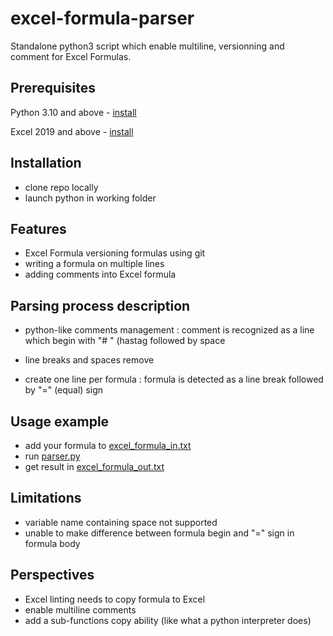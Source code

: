 # excel-formula-parser
 Standalone python3 script which enable multiline, versionning and comment for Excel Formulas.
 
## Prerequisites
Python 3.10 and above - [install](https://www.python.org/downloads/)

Excel 2019 and above - [install](https://www.microsoft.com/microsoft-365/excel)
 
## Installation
* clone repo locally
* launch python in working folder

## Features
*  Excel Formula versioning formulas using git
*  writing a formula on multiple lines
*  adding comments into Excel formula

## Parsing process description
* python-like comments management :
 comment is recognized as a line which begin with "# " (hastag followed by space
 
* line breaks and spaces remove

* create one line per formula :
 formula is detected as a line break followed by "=" (equal) sign

## Usage example
* add your formula to [excel_formula_in.txt](https://github.com/ronan-deshays/excel-formula-parser/blob/master/samples/excel_formula_in.txt)
* run [parser.py](https://github.com/ronan-deshays/excel-formula-parser/blob/master/samples/excel_formula_in.txt)
* get result in [excel_formula_out.txt](https://github.com/ronan-deshays/excel-formula-parser/blob/master/samples/excel_formula_in.txt)

## Limitations
* variable name containing space not supported
* unable to make difference between formula begin and "=" sign in formula body

## Perspectives
* Excel linting needs to copy formula to Excel
* enable multiline comments
* add a sub-functions copy ability (like what a python interpreter does)
